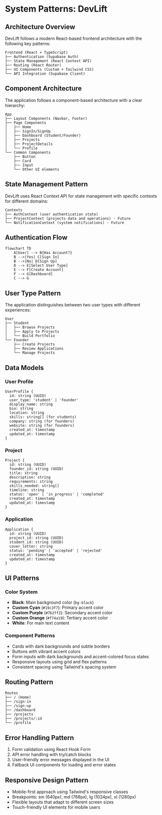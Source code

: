 # System Patterns: DevLift

## Architecture Overview

DevLift follows a modern React-based frontend architecture with the following key patterns:

```
Frontend (React + TypeScript)
├── Authentication (Supabase Auth)
├── State Management (React Context API)
├── Routing (React Router)
├── UI Components (Custom + Tailwind CSS)
└── API Integration (Supabase Client)
```

## Component Architecture

The application follows a component-based architecture with a clear hierarchy:

```
App
├── Layout Components (Navbar, Footer)
├── Page Components
│   ├── Home
│   ├── SignIn/SignUp
│   ├── Dashboard (Student/Founder)
│   ├── Projects
│   ├── ProjectDetails
│   └── Profile
└── Common Components
    ├── Button
    ├── Card
    ├── Input
    └── Other UI elements
```

## State Management Pattern

DevLift uses React Context API for state management with specific contexts for different domains:

```
Contexts
├── AuthContext (user authentication state)
├── ProjectContext (projects data and operations) - Future
└── NotificationContext (system notifications) - Future
```

## Authentication Flow

```mermaid
flowchart TD
    A[User] --> B{Has Account?}
    B -->|Yes| C[Sign In]
    B -->|No| D[Sign Up]
    D --> E[Select User Type]
    E --> F[Create Account]
    F --> G[Dashboard]
    C --> G
```

## User Type Pattern

The application distinguishes between two user types with different experiences:

```
User
├── Student
│   ├── Browse Projects
│   ├── Apply to Projects
│   └── Build Portfolio
└── Founder
    ├── Create Projects
    ├── Review Applications
    └── Manage Projects
```

## Data Models

### User Profile
```
UserProfile {
  id: string (UUID)
  user_type: 'student' | 'founder'
  display_name: string
  bio: string
  location: string
  skills: string[] (for students)
  company: string (for founders)
  website: string (for founders)
  created_at: timestamp
  updated_at: timestamp
}
```

### Project
```
Project {
  id: string (UUID)
  founder_id: string (UUID)
  title: string
  description: string
  requirements: string
  skills_needed: string[]
  timeline: string
  status: 'open' | 'in_progress' | 'completed'
  created_at: timestamp
  updated_at: timestamp
}
```

### Application
```
Application {
  id: string (UUID)
  project_id: string (UUID)
  student_id: string (UUID)
  cover_letter: string
  status: 'pending' | 'accepted' | 'rejected'
  created_at: timestamp
  updated_at: timestamp
}
```

## UI Patterns

### Color System
- **Black**: Main background color (`bg-black`)
- **Custom Cyan** (`#19c3f7`): Primary accent color
- **Custom Purple** (`#7b2ff2`): Secondary accent color
- **Custom Orange** (`#f74a19`): Tertiary accent color
- **White**: For main text content

### Component Patterns
- Cards with dark backgrounds and subtle borders
- Buttons with vibrant accent colors
- Form inputs with dark backgrounds and accent-colored focus states
- Responsive layouts using grid and flex patterns
- Consistent spacing using Tailwind's spacing system

## Routing Pattern

```
Routes
├── / (Home)
├── /sign-in
├── /sign-up
├── /dashboard
├── /projects
├── /projects/:id
└── /profile
```

## Error Handling Pattern

1. Form validation using React Hook Form
2. API error handling with try/catch blocks
3. User-friendly error messages displayed in the UI
4. Fallback UI components for loading and error states

## Responsive Design Pattern

- Mobile-first approach using Tailwind's responsive classes
- Breakpoints: sm (640px), md (768px), lg (1024px), xl (1280px)
- Flexible layouts that adapt to different screen sizes
- Touch-friendly UI elements for mobile users 